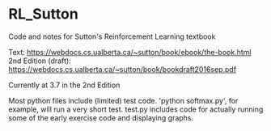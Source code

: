 # RL_Sutton
Code and notes for Sutton's Reinforcement Learning textbook

Text: https://webdocs.cs.ualberta.ca/~sutton/book/ebook/the-book.html
2nd Edition (draft): https://webdocs.cs.ualberta.ca/~sutton/book/bookdraft2016sep.pdf

Currently at 3.7 in the 2nd Edition

Most python files include (limited) test code. 'python softmax.py', for example, will run a very short test.
test.py includes code for actually running some of the early exercise code and displaying graphs.
